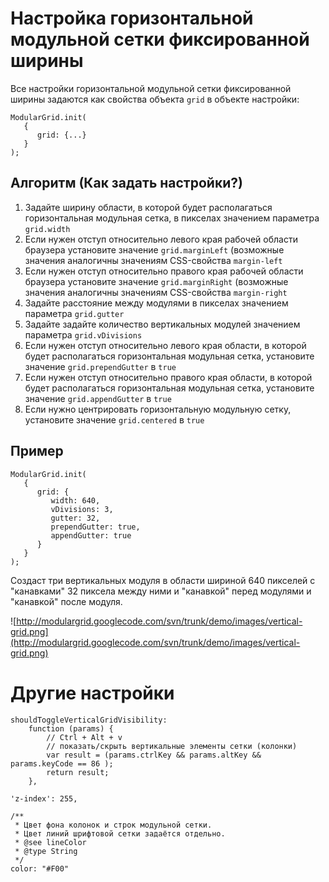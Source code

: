 # Настройка горизонтальной модульной сетки фиксированной ширины #
Все настройки горизонтальной модульной сетки фиксированной ширины задаются как свойства объекта `grid` в объекте настройки:
```
ModularGrid.init(
   {
      grid: {...}
   }
);
```

## Алгоритм (Как задать настройки?) ##
  1. Задайте ширину области, в которой будет располагаться горизонтальная модульная сетка, в пикселах значением параметра `grid.width`
  1. Если нужен отступ относительно левого края рабочей области браузера установите значение `grid.marginLeft` (возможные значения аналогичны значениям CSS-свойства `margin-left`
  1. Если нужен отступ относительно правого края рабочей области браузера установите значение `grid.marginRight` (возможные значения аналогичны значениям CSS-свойства `margin-right`
  1. Задайте расстояние между модулями в пикселах значением параметра `grid.gutter`
  1. Задайте задайте количество вертикальных модулей значением параметра `grid.vDivisions`
  1. Если нужен отступ относительно левого края области, в которой будет располагаться горизонтальная модульная сетка, установите значение `grid.prependGutter` в `true`
  1. Если нужен отступ относительно правого края области, в которой будет располагаться горизонтальная модульная сетка, установите значение `grid.appendGutter` в `true`
  1. Если нужно центрировать горизонтальную модульную сетку, установите значение `grid.centered` в `true`

## Пример ##
```
ModularGrid.init(
   {
      grid: {
         width: 640,
         vDivisions: 3, 
         gutter: 32,
         prependGutter: true,
         appendGutter: true
      }
   }
);
```
Создаст три вертикальных модуля в области шириной 640 пикселей с "канавками" 32 пиксела между ними и "канавкой" перед модулями и "канавкой" после модуля.

![http://modulargrid.googlecode.com/svn/trunk/demo/images/vertical-grid.png](http://modulargrid.googlecode.com/svn/trunk/demo/images/vertical-grid.png)

# Другие настройки #
```
shouldToggleVerticalGridVisibility:
	function (params) {
		// Ctrl + Alt + v
		// показать/скрыть вертикальные элементы сетки (колонки)
		var result = (params.ctrlKey && params.altKey && params.keyCode == 86 );
		return result;
	},

'z-index': 255,

/**
 * Цвет фона колонок и строк модульной сетки.
 * Цвет линий шрифтовой сетки задаётся отдельно.
 * @see lineColor
 * @type String
 */
color: "#F00"
```